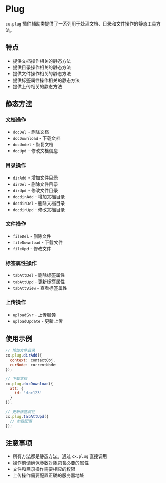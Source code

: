 # Plug

`cx.plug` 插件辅助类提供了一系列用于处理文档、目录和文件操作的静态工具方法。

## 特点

- 提供文档操作相关的静态方法
- 提供目录操作相关的静态方法
- 提供文件操作相关的静态方法
- 提供标签属性操作相关的静态方法
- 提供上传相关的静态方法

## 静态方法

### 文档操作
- `docDel` - 删除文档
- `docDownload` - 下载文档
- `docUndel` - 恢复文档
- `docUpd` - 修改文档信息

### 目录操作
- `dirAdd` - 增加文件目录
- `dirDel` - 删除文件目录
- `dirUpd` - 修改文件目录
- `docdirAdd` - 增加文档目录
- `docdirDel` - 删除文档目录
- `docdirUpd` - 修改文档目录

### 文件操作
- `fileDel` - 删除文件
- `fileDownload` - 下载文件
- `fileUpd` - 修改文件

### 标签属性操作
- `tabAttDel` - 删除标签属性
- `tabAttUpd` - 更新标签属性
- `tabAttView` - 查看标签属性

### 上传操作
- `uploadSvr` - 上传服务
- `uploadUpdate` - 更新上传

## 使用示例

```javascript
// 增加文件目录
cx.plug.dirAdd({
  context: contextObj,
  curNode: currentNode
});

// 下载文档
cx.plug.docDownload({
  att: {
    id: 'doc123'
  }
});

// 更新标签属性
cx.plug.tabAttUpd({
  // 参数配置
});
```

## 注意事项

- 所有方法都是静态方法，通过 `cx.plug` 直接调用
- 操作前请确保参数对象包含必要的属性
- 文件和目录操作需要相应的权限
- 上传操作需要配置正确的服务器地址 